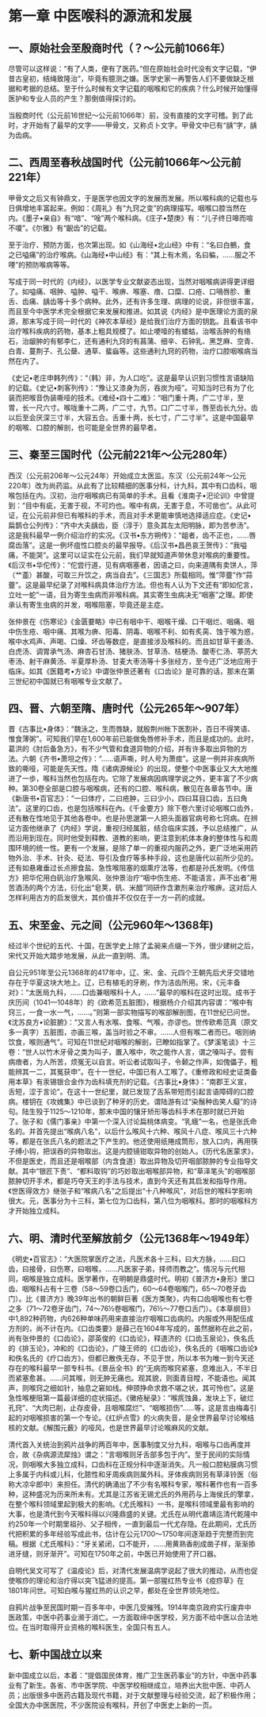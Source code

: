 # 第一章 中医喉科的源流和发展

## 一、原始社会至殷商时代（？〜公元前1066年）

尽管可以这样说：“有了人类，便有了医药。”但在原始社会时代没有文字记载，“伊昔古皇初，结绳致隆治”，毕竟有臆测之嫌。医学史家一再警告人们不要做缺乏根据和考据的总结。至于什么时候有文字记载的咽喉和它的疾病？什么时候开始懂得医护和专业人员的产生？那倒值得探讨的。

当殷商时代（公元前16世纪〜公元前1066年）前，没有直接的文字可稽。到了此时，才开始有了最早的文字——甲骨文，又称贞卜文字。甲骨文中已有“龋”字，龋为齿病。

## 二、西周至春秋战国时代（公元前1066年〜公元前221年）

甲骨文之后又有钟鼎文，于是医学也因文字的发展而发展。所以喉科病的记载也与日俱增地丰富起来。例如：《周礼》有“九窍之变”的病理描写。咽喉口腔当然在内。《墨子•亲自》有“喑”、“唫”两个喉科病。《庄子•楚庚》有：“儿子终日嗥而喧不嗄”。《尔雅》有“齯齿”的记载。

至于治疗、预防方面，也次第出现。如《山海经•北山经》中有：“名曰白鵺，食之已嗌痛”的治疗喉病。《山海经•中山经》有：“其上有木焉，名曰楄，……服之不㖶”的预防喉病等等。

写成于同一时代的《内经》，以医学专业文献姿态出现，当然对咽喉病讲得更详细了。如嗌痛、咽肿、嗌肿、嗌干、喉痹、喉塞、瘖、口糜、口疮、口喎唇胗、重舌、齿痛、龋齿等十多个病种。此外，还有许多生理、病理的论说，非但很丰富，而且至今中医学术完全根据它来发展和推进。如其说《内经》是中医理论方面的泉源，那末写成于同一时代的《神农本草经》是给我们治疗方面的钥匙。且看该书中治疗喉科疾病的药物，基本上粗具规模了。如止哽噎的有蝼蛄，治喉舌肿的有络石，治龈肿的有郁李仁，还有通利九窍的有菖蒲、细辛、石钟乳、黑芝麻、空青、白青、蔓荆子、孔公蘖、通草、蜚蝱等。这些通利九窍的药物，治疗口腔咽喉病当然在内了。

《史记•老庄申韩列传》：“（韩）非，为人口吃”。这是最早认识到习惯性言语缺陷的记载。《史记•刺客列传》：“豫让又漆身为厉，吞炭为哑”。可知当时已有为了化装而把喉音伪装嘶哑的技术。《难经•四十二难》：“咽门重十两，广二寸半，至胃，长一尺六寸。喉咙重十二两，广二寸，九节。口广二寸半，唇至齿长九分。齿以后至会厌深三寸半，大容五合。舌重十两，长七寸，广二寸半”。这是中国最早的咽喉、口腔的解剖，也可能是全世界的最早者。

## 三、秦至三国时代（公元前221年〜公元280年）

西汉（公元前206年〜公元24年）开始成立太医监。东汉（公元前24年〜公元220年）改为尚药监。从此有了比较精细的医事分科，计九科，其中有口齿科，咽喉包括在内。汉初，治疗咽喉病已有简单的手术。且看《淮南子•汜论训》中曾提到：“目中有疵，无害于视，不可灼也。喉中有病，无害于息，不可凿也”。从此可证，在公元前非但已有喉科的手术，而且对手术更能审慎地选择适应症。《史记•扁鹊仓公列传》：“齐中大夫龋齿，臣（淳于）意灸其左太阳明脉，即为苦参汤”。这是我科最早一例介绍治疗的实况。《汉书•东方朔传》：“龃者，齿不正也，……唇腐齿落”。这是一例坏疽性口腔炎的最早报导。《后汉书•昌邑哀王贺传》：“我嗌痛，不能哭”。这里可以证实在公元前，我们早就知道声带休息对喉病的重要性。《后汉书•华佗传》：“佗尝行道，见有病咽塞者，因语之曰，向来道隅有卖饼人，萍（艹齑）甚酸，可取三升饮之，病当自去”。《三国志》所载相同。惟“萍虀”作“蒜虀”。这是最早纪录了对喉科病具体治疗方法。但也有人认为下文还有“即如佗言，立吐一蛇”一语，目为寄生虫病而非喉科病。其实寄生虫病决无“咽塞”之理。即使承认有寄生虫病的并发，咽喉阻塞，毕竟还是主症。

张仲景在《伤寒论》《金匮要略》中已有咽中干、咽喉干燥、口干咽烂、咽痛、咽中伤生疮、咽中痛、其喉为痹、阳毒、阴毒、咽喉不利、如有炙脔、蚀于喉为惑，喉中水鸡声、声喝、口燥、坏齿等数症，是直接涉及喉科的。而且如甘草干姜汤、白虎汤、调胃承气汤、麻杏石甘汤、猪肤汤、甘草汤、桔梗汤、酸枣仁汤、葶苈大枣汤、射干麻黄汤、半夏厚朴汤、甘麦大枣汤等十多张经方，至今还广泛地应用于临床。如其《医籍考•方论》中谓张仲景还著有《口齿论》是可靠的话，那末在第三世纪初中国就已有咽喉专业文献了。

## 四、晋、六朝至隋、唐时代（公元265年〜907年）

晋《古事比•身体》：“魏泳之，生而唇缺，就殷荆州帐下医割补，百日不得笑语、惟食薄粥”。可知我们早在1,600年前已能做兔唇修补手术，而且是成功的。此时，葛洪的《肘后备急方》，有不少气管和食道异物的介绍，并有许多取出异物的方法。六朝《齐书•萧坦之传》：“……语声嘶，时人号为萧痖”。这是一例并非疾病所致的嘶哑，可能是先天性。隋《诸病源候论》的出现，使整个中医事业又大大地推进了一歩，喉科当然也包括在内。它除了发展病因病理学说之外，更丰富了不少病种。第30卷全部是口腔与咽喉病，还有的口腔、喉科病，散见在各章各节中。唐《新唐书•百官志》：“一曰体疗，二曰疮肿，三曰少小，四曰耳目口齿，五曰角法”。这里的口齿，也是包括喉科在內。《千金要方》除下卷六里讨论咽喉口齿外，还有散在性地见于其他各卷中。也是孙思邈第一人把头面器官病号称七窍病。在辨证方面他继承了《内经》学说，重视归经属脏，结合临床实践，予以总结推广，从而沿用到现在。同时他受到释教、道教的影响，更注意到机体本身的整体性与和周围环境的统一性。更有一个发展，是除了单一的重视内服药之外，更广泛地采用药物外治、手术、针灸、砭法、导引及食疗等多种手段，这也是唐代以前所少见的。还有如悬雍垂过长点擦食盐、急性喉阻塞的烟熏疗法等，也都是孙氏发明。《传信方》把华佗用白矾治疗急喉风、张仲景治疗“咽中伤生疮、不能语言，声不出者”用苦酒汤的两个方法，衍化出“皂荚，矾、米醋”同研作含漱剂来治疗喉痹。这对后人怎样利用古方的启发很大，其价值并不仅仅在于一方一药的成就。

## 五、宋至金、元之间（公元960年〜1368年)

经过半个世纪的五代、十国，在医学史上除了孟昶来点缀一下外，很少建树之后，宋代又开始大踏步地发展，从此一直到明、清。

自公元951年至公元1368年的417年中，辽、宋、金、元四个王朝先后犬牙交错地存在于华夏这块大地上。辽，已有植毛的牙刷，作为洁齿所用。宋，《元丰备对》：“太医局九科，……口齿兼咽喉科十人，……”最早的喉科在这时出现。成书于庆历间（1041—1048年）的《欧希范五脏图》，根据杨介介绍其内容谓：“喉中有窍三，一食一水一气，……。”则第一部实物描写的喉部解剖图，在11世纪已问世。《沈苏良方•论脏腑》：“又言人有水喉、食喉、气喉，亦谬也。世传欧希范真（原文多一真字）五脏图，亦画三喉，盖当时验之不审。……人但有喉二者而已。咽则纳饮食，喉则通气”。可知在11世纪对咽喉的解剖，已瞭如指掌了。《梦溪笔谈》十三卷：“世人以竹木牙骨之类为叫子，置入喉中，吹之能作人言，谓之嗓叫子。尝有病瘖者，为人所苦，烦冤无以自言。听讼者试取叫子，令颡之作声，如傀儡子，粗能辨其一二，其冤获申”。在十一世纪，中国已有人工喉了。《重修政和经史证类备用本草》有汞锡银合金作为齿科填充剂的记载。《古事比•身体》：“南郡王义宣，舌短，涩于言论”。在这十一世纪里，就已发现了舌系带短而引起言语障碍的口腔病。楼钥在《攻媿集》中已谈到了种牙的历史。谓陆游有过“染鬚种齿笑人癡”的诗句。陆生殁于1125〜1210年，那末中国的镶牙矫形等齿科手术在那时就已开始了。张子和《儒门事亲》中第一个深入讨论扁桃体病变。“乳蛾”一名，也是张氏命名的。并首先提出“喉病八名”，以后什么喉风十六种、喉风十八症、喉风三十六种等，都是在张氏八名的题法之下产生的。他还使用纸捲成筒形，放入口内，再用筷子缚小钩，把误吞的异物取出。这是内腔镜钳取异物的创始人。《历代名医蒙求》，不但是医史，而且还是咽喉部（内含食道）取出异物及切开咽部脓肿的专业指导文献。其中“银匠下责”、“都料取钩”的巧妙取出咽喉部异物，和“草泽笔头”的咽喉部脓肿切开手术，都是巧夺天王的手法与技术，直到今天还有其启发和指导作用。《世医得效方》继张子和“喉病八名”之后提出“十八种喉风”，对后世的喉科学影响很大。元，医事分为十三科，第七位为口齿科，第八位为咽喉科。那时的咽喉科方才开始独立成科。

## 六、明、清时代至解放前夕（公元1368年〜1949年）

《明史•百官志》：“大医院掌医疗之法，凡医术各十三科，曰大方脉，……曰口齿，曰接骨，曰伤寒，曰咽喉，……凡医家子弟，择师而教之”。情况与元代相同，咽喉是独立成科。医学著作，在明朝是鼎盛时代。明初《普济方•身形》里口齿、咽喉科占有十三卷（58〜59卷口舌门，60〜64卷咽喉门，65〜70卷牙齿门）。比《普济方》晚39年出书的朝鲜巨著《医方类聚》，内有口齿咽喉也有七卷之多（71〜72卷牙齿门，74〜76½卷咽喉门，76½〜77卷口舌门）。《本草纲目》中1,892种药物，内626种单味药用来直接治疗咽喉口齿病的。内服或外用配伍成方剂的，尚不计在内。《口齿类要》是薛己在1604年写成的，虽然据称在此之前，尚有张仲景的《口齿论》，邵英俊的《口齿论》，释道济的《口齿玉泉论》，佚名氏的《排玉论》，冲和的《口齿论》，广陵王师的《口齿论》，佚名氏的《咽喉口齿论》和佚名氏的《疗口齿方》，但都已散佚无存，不见于世，所以本书为唯一到今天还存在的喉科最早一部专科书。《景岳全书》的“无病而喉窍紧塞，息难出入，不半日而紧塞愈甚。……问其喉，则无肿无痛也。观其貌，则面青目瞠，不能语也。闻其声，则喉窍之细如针，抽息之窘如线。伸颈挣命求救不堪之状，其可怜也”。这是急性喉梗阻第一篇最详细的症状描述。《黴疮秘录》：“喉㾌蚀鼻，发块上下，破烂孔窍”、“大肉已削，止存皮骨，且咽喉腐烂”、“咽喉损伤”……等，这是言由梅毒引起的对咽喉损害的第一个专论。《红炉点雪》的火病失音，是全世界最早讨论喉结核的文献。《解围元薮》的哑风，也是世界最早讨论喉麻风的文献。

清代首入关统治到鸦片战争的两百年中，医事制度又分九科，咽喉与口齿再度并合，故《杂病源流犀烛》谓之：“言咽喉则牙舌部多包于内”。至于民间的实际情况，则咽喉大多独立成科，口齿科在正规分科中逐渐消失。凡一般口腔粘膜病习惯上多属于内科或儿科，化脓性和牙周疾病则属外科。牙体疾病则另有草泽铃医（俗称大凉伞郎中）来担任。清代的确涌出了不少有名喉科专家，喉科著作也有一百多种，这种盛况为历来所未有。尤其是江苏省无锡尤氏的外用药与上海侯氏的擎拿，在整个喉科领域里起到极大的影响。《尤氏喉科》一书，是喉科领域里最有影响的大事，也是清代到今天喉科得以兴隆鼎盛的关键。尤氏在从明代嘉靖迄清代乾隆中约250年一个时期里祖孙、父子相传，一直到最后一代尤存隐。在此期间，尤氏历代把积累的多年经验写成此书，估计在公元1700〜1750年间逐渐趋于完整而到完稿。根据《尤氏喉科》：“牙关紧闭，口不能开，……用黄熟香削成凿子样，渐渐掭进牙缝，则牙渐开”。可知在1750年之前，中医已开始使用了开口器。

自明代吴文可写了《温疫论》后，对清代发展温病学说起了很大的推动，从而也促使喉痧的理论和治疗得以突飞猛进的提高。第一部猩红热专业书《疫痧草》在1801年问世。可知白喉与猩红热的认识之早，都处在全世界领先地位。

自鸦片战争至民国时期一百多年中，中医几受摧残。1914年南京政府实行废弃中医政策，中医中药事业濒于消亡。一方面取缔中医学校，另方面不给中医以合法地位。在当时取得开业资格的喉科医生，全国只有五人。

## 七、新中国战立以来

新中国成立以后，本着：“提倡国民体育，推广卫生医药事业”的方针，中医中药事业有了新生。各省、市中医学院、中医学校相继成立，培养出大批中医、中药人员；出版很多中医药古籍及现代书籍，对于文献整理与经验交流，起了积极作用；全国大办中医医院，不少医院设有喉科，开创了中医史上新的一页。